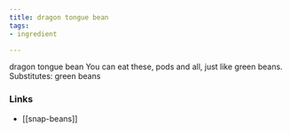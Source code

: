 ```yaml
---
title: dragon tongue bean
tags:
- ingredient

---
```

dragon tongue bean You can eat these, pods and all, just like green beans. Substitutes: green beans

### Links

* [[snap-beans]]
